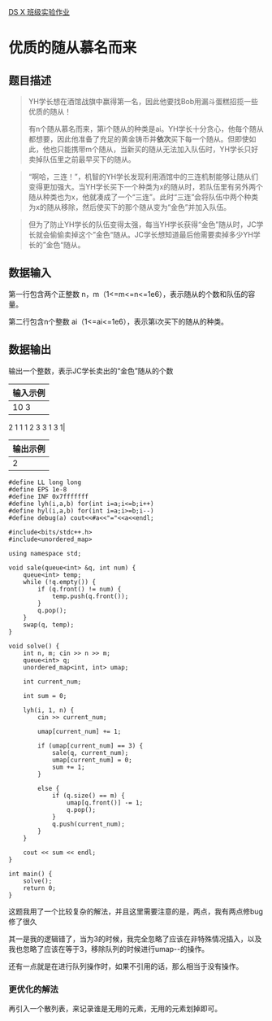 [DS X 班级实验作业](http://ds.fzu.edu.cn/std/exp/bf5279a1-1205-4fac-86cd-dc2b5a821f48/d8859b3a-9a80-4954-80c8-ec462539c493/4b855142-8714-4346-a7e1-4ba661d82d07)

# 优质的随从慕名而来

## 题目描述

> YH学长想在酒馆战旗中赢得第一名，因此他要找Bob用漏斗蛋糕招揽一些优质的随从！
> 
> 有n个随从慕名而来，第i个随从的种类是ai。YH学长十分贪心，他每个随从都想要，因此他准备了充足的黄金铸币并**依次**买下每一个随从。但即使如此，他也只能携带m个随从，当新买的随从无法加入队伍时，YH学长只好卖掉队伍里之前最早买下的随从。

> “啊哈，三连！”，机智的YH学长发现利用酒馆中的三连机制能够让随从们变得更加强大。当YH学长买下一个种类为x的随从时，若队伍里有另外两个随从种类也为x，他就凑成了一个“三连”。此时“三连”会将队伍中两个种类为x的随从移除，然后使买下的那个随从变为“金色”并加入队伍。

> 但为了防止YH学长的队伍变得太强，每当YH学长获得“金色”随从时，JC学长就会偷偷卖掉这个”金色“随从。JC学长想知道最后他需要卖掉多少YH学长的”金色“随从。

## 数据输入

第一行包含两个正整数 n，m（1<=m<=n<=1e6），表示随从的个数和队伍的容量。

第二行包含n个整数 ai（1<=ai<=1e6），表示第i次买下的随从的种类。

## 数据输出

输出一个整数，表示JC学长卖出的“金色”随从的个数

|输入示例|
|---|
|10 3|

2 1 1 1 2 3 3 1 3 1|

|输出示例|
|---|
|2|

```
#define LL long long
#define EPS 1e-8
#define INF 0x7fffffff
#define lyh(i,a,b) for(int i=a;i<=b;i++)
#define hyl(i,a,b) for(int i=a;i>=b;i--)
#define debug(a) cout<<#a<<"="<<a<<endl;

#include<bits/stdc++.h>
#include<unordered_map>

using namespace std;

void sale(queue<int> &q, int num) {
	queue<int> temp;
	while (!q.empty()) {
		if (q.front() != num) {
			temp.push(q.front());
		}
		q.pop();
	}
	swap(q, temp);
}

void solve() {
	int n, m; cin >> n >> m;
	queue<int> q;
	unordered_map<int, int> umap;

	int current_num;

	int sum = 0;

	lyh(i, 1, n) {
		cin >> current_num;

		umap[current_num] += 1;

		if (umap[current_num] == 3) {
			sale(q, current_num);
			umap[current_num] = 0;
			sum += 1;
		}

		else {
			if (q.size() == m) {
				umap[q.front()] -= 1;
				q.pop();
			}
			q.push(current_num);
		}
	}

	cout << sum << endl;
}

int main() {
	solve();
	return 0;
}
```


这题我用了一个比较复杂的解法，并且这里需要注意的是，两点，我有两点修bug修了很久

其一是我的逻辑错了，当为3的时候，我完全忽略了应该在非特殊情况插入，以及我也忽略了应该在等于3，移除队列的时候进行umap--的操作。

还有一点就是在进行队列操作时，如果不引用的话，那么相当于没有操作。

### 更优化的解法

再引入一个散列表，来记录谁是无用的元素，无用的元素划掉即可。

